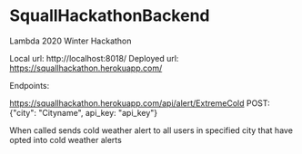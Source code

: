 # SquallHackathonBackend
Lambda 2020 Winter Hackathon

Local url: http://localhost:8018/
Deployed url: https://squallhackathon.herokuapp.com/

Endpoints:

https://squallhackathon.herokuapp.com/api/alert/ExtremeCold
POST: {"city": "Cityname", api_key: "api_key"}

When called sends cold weather alert to all users in specified city that have opted into cold weather alerts